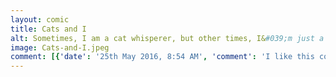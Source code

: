 ```yaml
---
layout: comic
title: Cats and I
alt: Sometimes, I am a cat whisperer, but other times, I&#039;m just a jerk that a cat wants nothing to do with.
image: Cats-and-I.jpeg
comment: [{'date': '25th May 2016, 8:54 AM', 'comment': 'I like this coloring with lines thing. '}, {'date': '27th May 2016, 3:14 PM', 'username': 'tecco_dsilva', 'comment': 'Good because I think I might keep it up.'}, {'date': '2nd Jun 2016, 5:40 PM', 'username': 'peahen', 'comment': 'yes! I like the style too. <br />\r'}]
---
```

